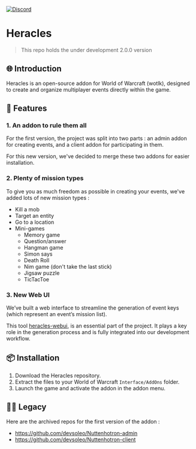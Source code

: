[![Discord](https://img.shields.io/discord/1187474009911206008?color=7289da&label=Discord&logo=discord&style=for-the-badge)](https://discord.gg/vhs87h6fvD)

# Heracles
> This repo holds the under development 2.0.0 version

## 🌐 Introduction
Heracles is an open-source addon for World of Warcraft (wotlk), designed to create and organize multiplayer events directly within the game.

## 🚀 Features

### 1. An addon to rule them all
For the first version, the project was split into two parts : an admin addon for creating events, and a client addon for participating in them.

For this new version, we've decided to merge these two addons for easier installation.

### 2. Plenty of mission types
To give you as much freedom as possible in creating your events, we've added lots of new mission types :
- Kill a mob
- Target an entity
- Go to a location
- Mini-games
    - Memory game
    - Question/answer
    - Hangman game
    - Simon says
    - Death Roll
    - Nim game (don't take the last stick)
    - Jigsaw puzzle
    - TicTacToe
 
### 3. New Web UI
We’ve built a web interface to streamline the generation of event keys (which represent an event’s mission list).

This tool [heracles-webui](https://gitlab.com/devsoleo/heracles-webui), is an essential part of the project. It plays a key role in the generation process and is fully integrated into our development workflow.

## 📦 Installation
1. Download the Heracles repository.
2. Extract the files to your World of Warcraft `Interface/AddOns` folder.
3. Launch the game and activate the addon in the addon menu.

## 👴🏻 Legacy
Here are the archived repos for the first version of the addon :
- https://github.com/devsoleo/Nuttenhotron-admin
- https://github.com/devsoleo/Nuttenhotron-client
